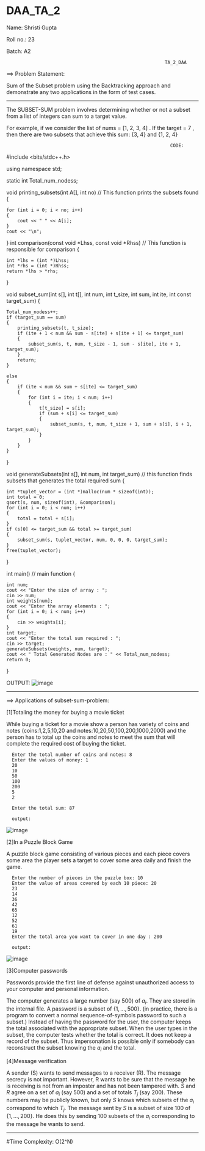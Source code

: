 # DAA_TA_2

Name: Shristi Gupta

Roll no.: 23

Batch: A2

                                                              TA_2_DAA
                                                                     
 ==> Problem Statement: 
 
 Sum of the Subset problem using the Backtracking approach and demonstrate any two applications in the form of test cases.   
 
 ----------------------------------------------------------------------------------------------------------------------------------------------------------------------
                                                                     

The SUBSET-SUM problem involves determining whether or not a subset from a list of integers can sum to a target value. 

For example, if we consider the list of nums = [1, 2, 3, 4] . If the target = 7 , then there are two subsets that achieve this sum: {3, 4} and {1, 2, 4} 



                                                                CODE:
                                                              
 
#include <bits/stdc++.h>

using namespace std;

static int Total_num_nodess;

void printing_subsets(int A[], int no) //  This function prints the subsets found
{

    for (int i = 0; i < no; i++)
    {
        cout << " " << A[i];
    }
    cout << "\n";
}
int comparison(const void *Lhss, const void *Rhss) // This function is responsible for comparison
{

    int *lhs = (int *)Lhss;
    int *rhs = (int *)Rhss;
    return *lhs > *rhs;
}

void subset_sum(int s[], int t[], int num, int t_size, int sum, int ite, int const target_sum)
{

    Total_num_nodess++;
    if (target_sum == sum)
    {
        printing_subsets(t, t_size);
        if (ite + 1 < num && sum - s[ite] + s[ite + 1] <= target_sum)
        {
            subset_sum(s, t, num, t_size - 1, sum - s[ite], ite + 1, target_sum);
        }
        return;
    }

    else
    {
        if (ite < num && sum + s[ite] <= target_sum)
        {
            for (int i = ite; i < num; i++)
            {
                t[t_size] = s[i];
                if (sum + s[i] <= target_sum)
                {
                    subset_sum(s, t, num, t_size + 1, sum + s[i], i + 1, target_sum);
                }
            }
        }
    }
}

void generateSubsets(int s[], int num, int target_sum) // this function finds subsets that generates the total required sum
{

    int *tuplet_vector = (int *)malloc(num * sizeof(int));
    int total = 0;
    qsort(s, num, sizeof(int), &comparison);
    for (int i = 0; i < num; i++)
    {
        total = total + s[i];
    }
    if (s[0] <= target_sum && total >= target_sum)
    {
        subset_sum(s, tuplet_vector, num, 0, 0, 0, target_sum);
    }
    free(tuplet_vector);
}

int main() // main function
{

    int num;
    cout << "Enter the size of array : ";
    cin >> num;
    int weights[num];
    cout << "Enter the array elements : ";
    for (int i = 0; i < num; i++)
    {
        cin >> weights[i];
    }
    int target;
    cout << "Enter the total sum required : ";
    cin >> target;
    generateSubsets(weights, num, target);
    cout << " Total Generated Nodes are : " << Total_num_nodess;
    return 0;
}


OUTPUT:
![image](https://user-images.githubusercontent.com/91418248/202909179-f2c9d4ca-3c80-4f9d-9a0f-b9657eafa400.png)

-----------------------------------------------------------------------------------------------------------------------------------------------------------------------

==> Applications of subset-sum-problem:

  [1]Totaling the money for buying a movie ticket

  While buying a ticket for a movie show a person has variety of coins and notes (coins:1,2,5,10,20 and notes:10,20,50,100,200,1000,2000) and the person has to total     up  the coins and notes to meet the sum that will complete the required cost of buying the ticket.


      Enter the total number of coins and notes: 8 
      Enter the values of money: 1
      20
      10
      50
      100
      200
      5
      2
      
      Enter the total sum: 87
      
      output:
      
![image](https://user-images.githubusercontent.com/91418248/202906062-067bcb89-1aaf-4b9a-8166-7f77227156a6.png)



  [2]In a Puzzle Block Game

  A puzzle block game consisting of various pieces and each piece covers some area the player sets a target to cover some area daily and finish the game.  

  
      Enter the number of pieces in the puzzle box: 10
      Enter the value of areas covered by each 10 piece: 20
      23
      14
      36
      42
      65
      12
      52
      61
      19
      Enter the total area you want to cover in one day : 200
      
      output:
      
 ![image](https://user-images.githubusercontent.com/91418248/202908493-dc776cb7-f071-4956-bbab-c97a1328ae8e.png)

[3]Computer passwords

Passwords provide the first line of defense against unauthorized access to your computer and personal information.

The computer generates a large number (say 500) of $a_i$. They are stored in the internal file. A password is a subset of $\{1,\dots,500\}$. (in practice, there is a program to convert a normal sequence-of-symbols password to such a subset.) Instead of having the password for the user, the computer keeps the total associated with the appropriate subset. When the user types in the subset, the computer tests whether the total is correct. It does not keep a record of the subset. Thus impersonation is possible only if somebody can reconstruct the subset knowing the $a_i$ and the total.

  [4]Message verification

A sender (S) wants to send messages to a receiver (R). The message secrecy is not important. However, R wants to be sure that the message he is receiving is not from an imposter and has not been tampered with. $S$ and $R$ agree on a set of $a_i$ (say 500) and a set of totals $T_j$ (say 200). These numbers may be publicly known, but only $S$ knows which subsets of the $a_i$ correspond to which $T_j$. The message sent by $S$ is a subset of size 100 of $\{1,\dots,200\}$. He does this by sending 100 subsets of the $a_i$ corresponding to the message he wants to send.


-----------------------------------------------------------------------------------------------------------------------------------------------------------------------

                                                         

#Time Complexity: O(2^N)
                                                          
